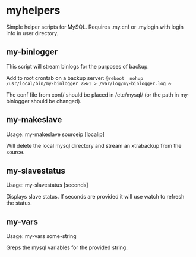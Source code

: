 # myhelpers

Simple helper scripts for MySQL. Requires .my.cnf or .mylogin with login info in user directory.

## my-binlogger

This script will stream binlogs for the purposes of backup.

Add to root crontab on a backup server: 
```@reboot	nohup /usr/local/bin/my-binlogger 2>&1 > /var/log/my-binlogger.log &```

The conf file from conf/ should be placed in /etc/mysql/ (or the path in my-binlogger should be changed).

## my-makeslave

Usage: my-makeslave sourceip [localip]

Will delete the local mysql directory and stream an xtrabackup from the source.

## my-slavestatus

Usage: my-slavestatus [seconds]

Displays slave status. If seconds are provided it will use watch to refresh the status.

## my-vars

Usage: my-vars some-string

Greps the mysql variables for the provided string.
